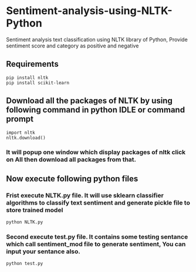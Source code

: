# Sentiment-analysis-using-NLTK-Python
Sentiment analysis text classification using NLTK library of Python, Provide sentiment score and category as positive and negative

## Requirements 
```
pip install nltk
pip install scikit-learn
```

## Download all the packages of NLTK by using following command in python IDLE or command prompt
```
import nltk
nltk.download()
```
### It will popup one window which display packages of nltk click on All then download all packages from that.

## Now execute following python files

### Frist execute NLTK.py file. It will use sklearn classifier algorithms to classify text sentiment and generate pickle file to store trained model
```
python NLTK.py
```

### Second execute test.py file. It contains some testing sentance which call sentiment_mod file to generate sentiment, You can input your sentance also.

``` 
python test.py
```

